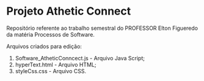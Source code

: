 # Projeto Athetic Connect 

Repositório referente ao trabalho semestral do PROFESSOR Elton Figueredo da matéria Processos de Software.

Arquivos criados para edição:
1. Software_AtheticConncect.js - Arquivo Java Script;
2. hyperText.html - Arquivo HTML;
3. styleCss.css - Arquivo CSS.

